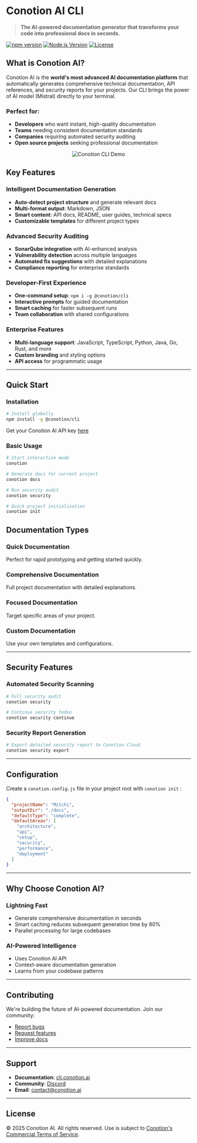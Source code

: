 # Conotion AI CLI

> **The AI-powered documentation generator that transforms your code into professional docs in seconds.**

[![npm version](https://badge.fury.io/js/@conotion%2Fcli.svg)](https://badge.fury.io/js/@conotion%2Fcli)
[![Node.js Version](https://img.shields.io/node/v/@conotion/cli.svg)](https://nodejs.org/)
[![License](https://img.shields.io/badge/license-Commercial-blue.svg)](./LICENSE)

## What is Conotion AI?

Conotion AI is the **world's most advanced AI documentation platform** that automatically generates comprehensive technical documentation, API references, and security reports for your projects. Our CLI brings the power of AI model (Mistral) directly to your terminal.

### Perfect for:
- **Developers** who want instant, high-quality documentation
- **Teams** needing consistent documentation standards
- **Companies** requiring automated security auditing
- **Open source projects** seeking professional documentation


<div align="center">

![Conotion CLI Demo](https://cli.conotion.ai/image1.png)

</div>

## Key Features

### **Intelligent Documentation Generation**
- **Auto-detect project structure** and generate relevant docs
- **Multi-format output**: Markdown, JSON
- **Smart content**: API docs, README, user guides, technical specs
- **Customizable templates** for different project types

### **Advanced Security Auditing**
- **SonarQube integration** with AI-enhanced analysis
- **Vulnerability detection** across multiple languages
- **Automated fix suggestions** with detailed explanations
- **Compliance reporting** for enterprise standards

### **Developer-First Experience**
- **One-command setup**: `npm i -g @conotion/cli`
- **Interactive prompts** for guided documentation
- **Smart caching** for faster subsequent runs
- **Team collaboration** with shared configurations

### **Enterprise Features**
- **Multi-language support**: JavaScript, TypeScript, Python, Java, Go, Rust, and more
- **Custom branding** and styling options
- **API access** for programmatic usage

---

## Quick Start

### Installation

```bash
# Install globally
npm install -g @conotion/cli
```

Get your Conotion AI API key [here](https://conotion.ai)

### Basic Usage

```bash
# Start interactive mode
conotion

# Generate docs for current project
conotion docs

# Run security audit
conotion security

# Quick project initialization
conotion init
```

## Documentation Types

### **Quick Documentation**
Perfect for rapid prototyping and getting started quickly.

### **Comprehensive Documentation**
Full project documentation with detailed explanations.

### **Focused Documentation**
Target specific areas of your project.

### **Custom Documentation**
Use your own templates and configurations.

---

## Security Features

### Automated Security Scanning

```bash
# Full security audit
conotion security

# Continue security todoo
conotion security continue

```

### Security Report Generation

```bash
# Export detailed security report to Conotion Cloud
conotion security export
```

---

## Configuration

Create a `conotion.config.js` file in your project root with `conotion init` :

```json
{
  "projectName": "Mitchi",
  "outputDir": "./docs",
  "defaultType": "complete",
  "defaultAreas": [
    "architecture",
    "api",
    "setup",
    "security",
    "performance",
    "deployment"
  ]
}
```

---

## Why Choose Conotion AI?

### **Lightning Fast**
- Generate comprehensive documentation in seconds
- Smart caching reduces subsequent generation time by 80%
- Parallel processing for large codebases

### **AI-Powered Intelligence**
- Uses Conotion AI API
- Context-aware documentation generation
- Learns from your codebase patterns

---

## Contributing

We're building the future of AI-powered documentation. Join our community:

- [Report bugs](https://discord.gg/EUQPv3ET)
- [Request features](https://discord.gg/EUQPv3ET)
- [Improve docs](https://discord.gg/EUQPv3ET)

---

## Support

- **Documentation**: [cli.conotion.ai](https://cli.conotion.ai/docs)
- **Community**: [Discord](https://discord.gg/EUQPv3ET)
- **Email**: contact@conotion.ai

---

## License

© 2025 Conotion AI. All rights reserved.
Use is subject to [Conotion's Commercial Terms of Service](./LICENSE).
